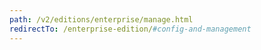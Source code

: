 ```yaml
---
path: /v2/editions/enterprise/manage.html
redirectTo: /enterprise-edition/#config-and-management
---
```

